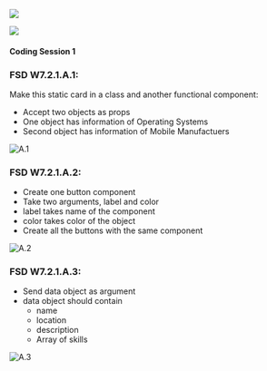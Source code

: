 ![](https://img.shields.io/badge/MASAI-SPARTANS-red?logo=&style=for-the-badge)

![](https://img.shields.io/badge/WEEK7-DAY2-green)

#### Coding Session 1
### FSD W7.2.1.A.1:

Make this static card in a class and another functional component:
- Accept two objects as props
- One object has information of Operating Systems 
- Second object has information of Mobile Manufactuers

![A.1](https://i.imgur.com/W32l7vQ.png)

### FSD W7.2.1.A.2:

- Create one button component 
- Take two arguments, label and color
- label takes name of the component
- color takes color of the object
- Create all the buttons with the same component

![A.2](https://static.vecteezy.com/system/resources/thumbnails/000/160/638/small/website-button-set-vector.jpg)

### FSD W7.2.1.A.3:

- Send data object as argument
- data object should contain 
    - name
    - location
    - description
    - Array of skills


![A.3](https://www.florin-pop.com/static/580a39549812457188f2acf1b8459d3f/a4e26/profile-card-design.png)